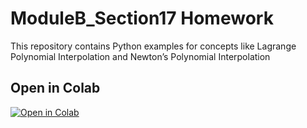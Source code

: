 # ModuleB_Section17 Homework

This repository contains Python examples for concepts like Lagrange Polynomial Interpolation and Newton’s Polynomial Interpolation

## Open in Colab
[![Open in Colab](https://colab.research.google.com/assets/colab-badge.svg)](https://colab.research.google.com/github/Rohitcvs/ModuleB_Section17/blob/main/ModuleB_Section17.ipynb)

